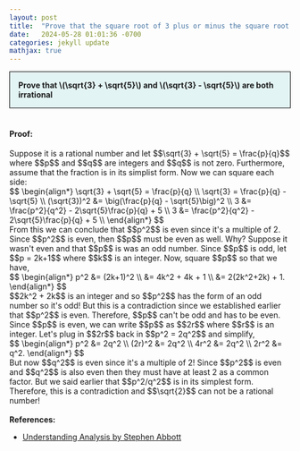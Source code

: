 ```yaml
---
layout: post
title:  "Prove that the square root of 3 plus or minus the square root of 5 is irrational"
date:   2024-05-28 01:01:36 -0700
categories: jekyll update
mathjax: true
---
```

<div style="background-color: #E3F4F4; padding: 15px 15px 15px 15px; border:1px solid black;">
  <b>Prove that \(\sqrt{3} + \sqrt{5}\) and \(\sqrt{3} - \sqrt{5}\) are both irrational</b>
</div>
<br>
<h4><b>Proof:</b></h4>
Suppose it is a rational number and let $$\sqrt{3} + \sqrt{5} = \frac{p}{q}$$ where $$p$$ and $$q$$ are integers and $$q$$ is not zero. Furthermore, assume that the fraction is in its simplist form. Now we can square each side:
<div>
$$
\begin{align*}
\sqrt{3} + \sqrt{5} = \frac{p}{q} \\
\sqrt{3} = \frac{p}{q} - \sqrt{5} \\
(\sqrt{3})^2 &= \big(\frac{p}{q} - \sqrt{5}\big)^2 \\
3 &= \frac{p^2}{q^2} - 2\sqrt{5}\frac{p}{q} + 5 \\
3 &= \frac{p^2}{q^2} - 2\sqrt{5}\frac{p}{q} + 5 \\
\end{align*}
$$
</div>
From this we can conclude that $$p^2$$ is even since it's a multiple of 2. Since $$p^2$$ is even, then $$p$$ must be even as well. Why? Suppose it wasn't even and that $$p$$ is was an odd number. Since $$p$$ is odd, let $$p = 2k+1$$ where $$k$$ is an integer. Now, square $$p$$ so that we have,
<div>
$$
\begin{align*}
p^2 &= (2k+1)^2 \\
&= 4k^2 + 4k + 1 \\
&= 2(2k^2+2k) + 1.
\end{align*}
$$
</div>
$$2k^2 + 2k$$ is an integer and so $$p^2$$ has the form of an odd number so it's odd! But this is a contradiction since we established earlier that $$p^2$$ is even. Therefore, $$p$$ can't be odd and has to be even. Since $$p$$ is even, we can write $$p$$ as $$2r$$ where $$r$$ is an integer. Let's plug in $$2r$$ back in $$p^2 = 2q^2$$ and simplify,
<div>
$$
\begin{align*}
p^2 &= 2q^2 \\
(2r)^2 &= 2q^2 \\
4r^2 &= 2q^2 \\
2r^2 &= q^2.
\end{align*}
$$
</div>
But now $$q^2$$ is even since it's a multiple of 2! Since $$p^2$$ is even and $$q^2$$ is also even then they must have at least 2 as a common factor. But we said earlier that $$p^2/q^2$$ is in its simplest form. Therefore, this is a contradiction and $$\sqrt{2}$$ can not be a rational number!
<br>
<br>
<!------------------------------------------------------------------------------------>
<b>References:</b>
<ul>
<li><a href="https://www.amazon.com/Understanding-Analysis-Undergraduate-Texts-Mathematics/dp/1493927116">Understanding Analysis by Stephen Abbott</a></li>
</ul>